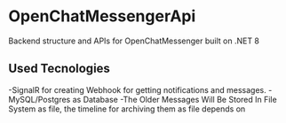 # OpenChatMessengerApi
Backend structure and APIs for OpenChatMessenger built on .NET 8

## Used Tecnologies
-SignalR for creating Webhook for getting notifications and messages.
-MySQL/Postgres as Database
-The Older Messages Will Be Stored In File System as file, the timeline for archiving them as file depends on 
